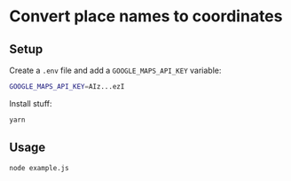 # Convert place names to coordinates

## Setup

Create a `.env` file and add a `GOOGLE_MAPS_API_KEY` variable:

```bash
GOOGLE_MAPS_API_KEY=AIz...ezI
```

Install stuff:

```bash
yarn
```

## Usage

```bash
node example.js
```